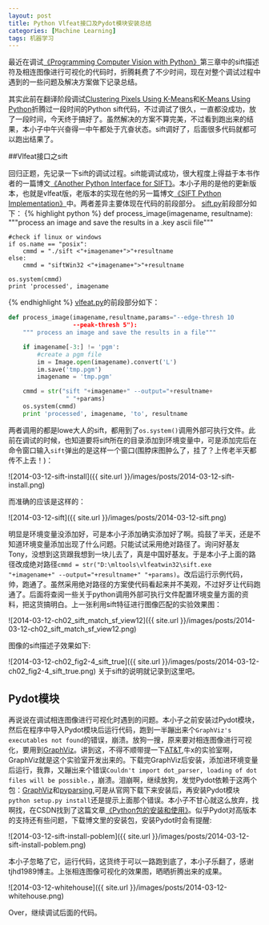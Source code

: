```yaml
---
layout: post
title: Python Vlfeat接口及Pydot模块安装总结
categories: [Machine Learning]
tags: 机器学习
---
```


最近在调试[《Programming Computer Vision with Python》](http://yuanyong.org/zh-pcvwithpy/)第三章中的sift描述符及相连图像进行可视化的代码时，折腾耗费了不少时间，现在对整个调试过程中遇到的一些问题及解决方案做下记录总结。

其实此前在翻译阶段调试[Clustering Pixels Using K-Means](http://yuanyong.org/blog/clustering-pixels-using-kmeans.html)和[K-Means Using Python](http://yuanyong.org/blog/kmeans-using-python.html)折腾过一段时间的Python sift代码，不过调试了很久，一直都没成功，放了一段时间，今天终于搞好了。虽然解决的方案不算完美，不过看到跑出来的结果，本小子中午兴奋得一中午都处于亢奋状态。sift调好了，后面很多代码就都可以跑出结果了。

##Vlfeat接口之sift

回归正题，先记录一下sift的调试过程。sift能调试成功，很大程度上得益于本书作者的一篇博文[《Another Python Interface for SIFT》](http://www.janeriksolem.net/2011/06/another-python-interface-for-sift.html)。本小子用的是他的更新版本，也就是vlfeat版，老版本的实现在他的另一篇博文[《SIFT Python Implementation》](http://www.janeriksolem.net/2009/02/sift-python-implementation.html)中。两者差异主要体现在代码的前段部分。
[sift.py](http://www.maths.lth.se/matematiklth/personal/solem/downloads/sift.py)前段部分如下：
{% highlight python %}
def process_image(imagename, resultname):
    """process an image and save the results in a .key ascii file"""

    #check if linux or windows
    if os.name == "posix":
        cmmd = "./sift <"+imagename+">"+resultname
    else:
        cmmd = "siftWin32 <"+imagename+">"+resultname

    os.system(cmmd)
    print 'processed', imagename
{% endhighlight %}
[vlfeat.py](http://www.maths.lth.se/matematiklth/personal/solem/downloads/vlfeat.py)的前段部分如下：

```python
def process_image(imagename,resultname,params="--edge-thresh 10
                  --peak-thresh 5"):
	""" process an image and save the results in a file"""

	if imagename[-3:] != 'pgm':
		#create a pgm file
		im = Image.open(imagename).convert('L')
		im.save('tmp.pgm')
		imagename = 'tmp.pgm'

	cmmd = str("sift "+imagename+" --output="+resultname+
				" "+params)
	os.system(cmmd)
	print 'processed', imagename, 'to', resultname
```
两者调用的都是lowe大人的sift，都用到了`os.system()`调用外部可执行文件。此前在调试的时候，也知道要将sift所在的目录添加到环境变量中，可是添加完后在命令窗口输入`sift`弹出的是这样一个窗口(围脖床图肿么了，挂了？上传老半天都传不上去！)：

![2014-03-12-sift-install]({{ site.url }}/images/posts/2014-03-12-sift-install.png)

而准确的应该是这样的：

![2014-03-12-sift]({{ site.url }}/images/posts/2014-03-12-sift.png)

明显是环境变量没添加好，可是本小子添加确实添加好了啊。捣鼓了半天，还是不知道环境变量添加出现了什么问题。只能试试采用绝对路径了。询问好基友Tony，没想到这货跟我想到一块儿去了，真是中国好基友。于是本小子上面的路径改成绝对路径`cmmd = str("D:\mltools\vlfeatwin32\sift.exe "+imagename+" --output="+resultname+" "+params)`。改后运行示例代码，帅，跑通了。虽然采用绝对路径的方案使代码看起来并不美观，不过好歹让代码跑通了。后面将查阅一些关于python调用外部可执行文件配置环境变量方面的资料，把这货搞明白。上一张利用sift特征进行图像匹配的实验效果图：

![2014-03-12-ch02_sift_match_sf_view12]({{ site.url }}/images/posts/2014-03-12-ch02_sift_match_sf_view12.png)

图像的sift描述子效果如下:

![2014-03-12-ch02_fig2-4_sift_true]({{ site.url }}/images/posts/2014-03-12-ch02_fig2-4_sift_true.png)
关于sift的说明就记录到这里吧。

## Pydot模块
再说说在调试相连图像进行可视化时遇到的问题。本小子之前安装过Pydot模块，然后在程序中导入Pydot模块后运行代码，跑到一半蹦出来个`GraphViz's executables not found`的错误，崩溃。放狗一搜，原来要对相连图像进行可视化，要用到[GraphViz](http://www.graphviz.org/)。讲到这，不得不顺带提一下[AT&T](http://www.research.att.com/software_tools?fbid=WTw8egB6QOJ),牛x的实验室啊，GraphViz就是这个实验室开发出来的。下载完GraphViz后安装，添加进环境变量后运行，我靠，又蹦出来个错误`Couldn't import dot_parser, loading of dot files will be possible.`，崩溃。泪崩啊，继续放狗，发觉Pydot依赖于这两个包：[GraphViz](http://www.graphviz.org/)和[pyparsing](http://pyparsing.wikispaces.com/),可是从官网下载下来安装后，再安装Pydot模块`python setup.py install`还是提示上面那个错误。本小子不甘心就这么放弃，找啊找，在CSDN找到了这篇文章[《Python包的安装和使用》](http://blog.csnd.net.tjhd1989/article/details/8954062)。似乎Pydot对高版本的支持还有些问题，下载博文里的安装包，安装Pydot时会有提醒:

![2014-03-12-sift-install-poblem]({{ site.url }}/images/posts/2014-03-12-sift-install-poblem.png)

本小子忽略了它，运行代码，这货终于可以一路跑到底了，本小子乐翻了，感谢tjhd1989博主。上张相连图像可视化的效果图，晒晒折腾出来的成果。

![2014-03-12-whitehouse]({{ site.url }}/images/posts/2014-03-12-whitehouse.png)

Over，继续调试后面的代码。
